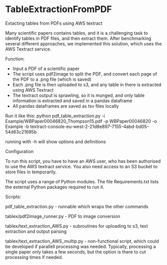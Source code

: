 # TableExtractionFromPDF
Extacting tables from PDFs using AWS textract


Many scientific papers contains tables, and it is a challenging task to identify tables in PDF files, and then extract them. After benchmarking several different approaches, we implemented this solution, which uses the AWS Textract service.

Function:
- Input a PDF of a scientific paper
- The script uses pdf2image to split the PDF, and convert each page of the PDF to a .png file (which is saved)
- Each .png file is then uploaded to s3, and any table in there is extracted using AWS Textract
- The textract output is sprawling, so it is munged, and only table information is extracted and saved in a pandas dataframe
- All pandas dataframes are saved as tsv files locally

Run it like this:
python pdf_table_extraction.py -i Example/WBPaper00046820_Thompson15.pdf -p WBPaper00046820 -o Example -b textract-console-eu-west-2-21d8e897-7155-4abd-bd05-54d63c21695b 

running with -h will show options and definitions



Configuration

To run this script, you have to have an AWS user, who has been authorised to use the AWS textract service. You also need access to an S3 bucket to store files in temporarily.

The script uses a range of Python modules. The file Requirements.txt lists the external Python packages required to run it.




Scripts: 

pdf_table_extraction.py  -  runnable which wraps the other commands

tablex/pdf2image_runner.py - PDF to image conversion

tablex/text_extraction_AWS.py - subroutines for uploading to s3, text extraction and output parsing

tablex/text_extraction_AWS_multip.py - non-functional script, which could be developed if parallell processing was needed. Typically, processing a single paper only takes a few seconds, but the option is there to cut processing times if needed.


